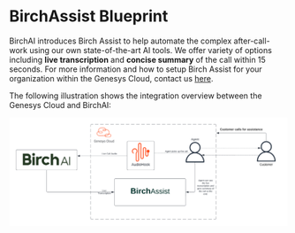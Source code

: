 # BirchAssist Blueprint

BirchAI introduces Birch Assist to help automate the complex after-call-work using our own state-of-the-art AI tools. We offer variety of options including **live transcription** and **concise summary** of the call within 15 seconds. For more information and how to setup Birch Assist for your organization within the Genesys Cloud, contact us [here](https://birch.ai/#footerscroll).

The following illustration shows the integration overview between the Genesys Cloud and BirchAI:

![Birch Assist Integration](images/genesys_birchai_workflow.png "Birch Assist Integration Overview")

